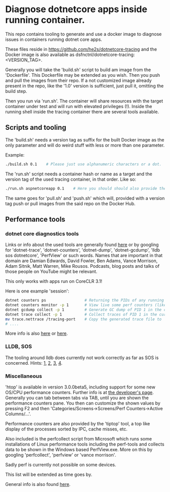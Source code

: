 # Diagnose dotnetcore apps inside running container.

This repo contains tooling to generate and use a docker image to diagnose issues in containers running dotnet core apps.

These files reside in https://github.com/he2s/dotnetcore-tracing and the Docker image is also available as dsfnctnl/dotnetcore-tracing:<VERSION_TAG>.

Generally you will take the 'build.sh' script to build am image from the 'Dockerfile'. This Dockerfile may be extended as you wish. Then you push and pull the images from their repo. If a not customized image already present in the repo, like the '1.0' version is sufficient, just pull it, omitting the build step.

Then you run via 'run.sh'. The container will share resources with the target container under test and will run with elevated privileges (!). Inside the running shell inside the tracing container there are several tools available.

## Scripts and tooling

The 'build.sh' needs a version tag as suffix for the built Docker image as the only parameter and will do weird stuff with less or more than one parameter.

Example:

```bash
./build.sh 0.1    # Please just use alphanumeric characters or a dot.
```

The 'run.sh' script needs a container hash or name as a target and the version tag of the used tracing container, in that order. Like so:

```bash
./run.sh aspnetcoreapp 0.1    # Here you should should also provide the repo (currently 'dsfnctnl/'), if just 'dotnetcore-tracing' (in the script) and your provided tag does give an error.
```

The same goes for 'pull.sh' and 'push.sh' which will, provided with a version tag push or pull images from the said repo on the Docker Hub.

## Performance tools

### dotnet core diagnostics tools

Links or info about the used tools are generally found [here](https://docs.microsoft.com/en-us/dotnet/core/diagnostics) or by googling for 'dotnet-trace', 'dotnet-counters', 'dotnet-dump', 'dotnet-gcdump', 'lldb sos dotnetcore', 'PerfView' or such words. Names that are important in that domain are Damian Edwards, David Fowler, Ben Adams, Vance Morrison, Adam Sitnik, Matt Warren, Mike Rousos. Podcasts, blog posts and talks of those people on YouTube might be relevant.

This only works with apps run on CoreCLR 3.1!

Here is one example 'session':

```bash
dotnet counters ps                 # Returning the PIDs of any running dotnet core processes. Usually this will just be '1'.
dotnet counters monitor -p 1       # View live some perf counters (like GC, threads, ...) of PID 1.
dotnet gcdump collect -p 1         # Generate GC dump of PID 1 in the current working directory. The filename is then displayed.
dotnet trace collect -p 1          # Collect traces of PID 1 in the current working directory. This file will be called 'trace.nettrace' and can be read by 'PerfView.exe' on Windows.
mv trace.nettrace /tracing-port    # Copy the generated trace file to '/port', which is already mounted to the host filesystem's '/tracing-port'. From there you can fetch it to Windows.
# ....
```

More info is also [here](https://docs.microsoft.com/en-us/dotnet/core/diagnostics/debug-memory-leak) or [here](https://devblogs.microsoft.com/dotnet/collecting-and-analyzing-memory-dumps/).

### LLDB, SOS

The tooling around lldb does currently not work correctly as far as SOS is concerned. Hints: [1](https://github.com/dotnet/diagnostics/blob/master/documentation/installing-sos-instructions.md), [2](https://devblogs.microsoft.com/premier-developer/debugging-net-core-with-sos-everywhere/), [3](https://www.raydbg.com/2018/Debugging-Net-Core-on-Linux-with-LLDB/), [4](https://github.com/dotnet/diagnostics/blob/master/documentation/debugging-coredump.md).

### Miscellaneous

'htop' is available in version 3.0.0beta5, including support for some new OS/CPU performance counters. Further info is at [the developer's page](https://hisham.hm/htop/). Generally you can tab between tabs via TAB, until you are shown the performance counters pane. You then can customize the shown values by pressing F2 and then 'Categories/Screens->Screens/Perf Counters->Active Columns/...'.

Performance counters are also provided by the 'tiptop' tool, a top like display of the processes sorted by IPC, cache misses, etc.

Also included is the perfcollect script from Microsoft which runs some installations of Linux performance tools including the perf-tools and collects data to be shown in the Windows based PerfView.exe. More on this by googling 'perfcollect', 'perfview' or 'vance morrison'.

Sadly perf is currently not possible on some devices.

This list will be extended as time goes by.

General info is also found [here](http://www.brendangregg.com/linuxperf.html).
